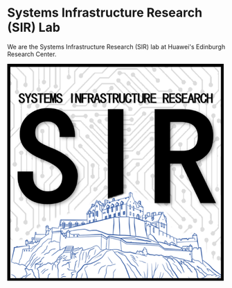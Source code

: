 # Systems Infrastructure Research (SIR) Lab

We are the Systems Infrastructure Research (SIR) lab at Huawei's Edinburgh Research Center.

<img src='profile/logo.png' alt='logo' width=500 height='auto'/> 

